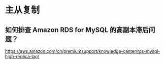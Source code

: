 # 主从复制

## 如何排查 Amazon RDS for MySQL 的高副本滞后问题？
https://aws.amazon.com/cn/premiumsupport/knowledge-center/rds-mysql-high-replica-lag/